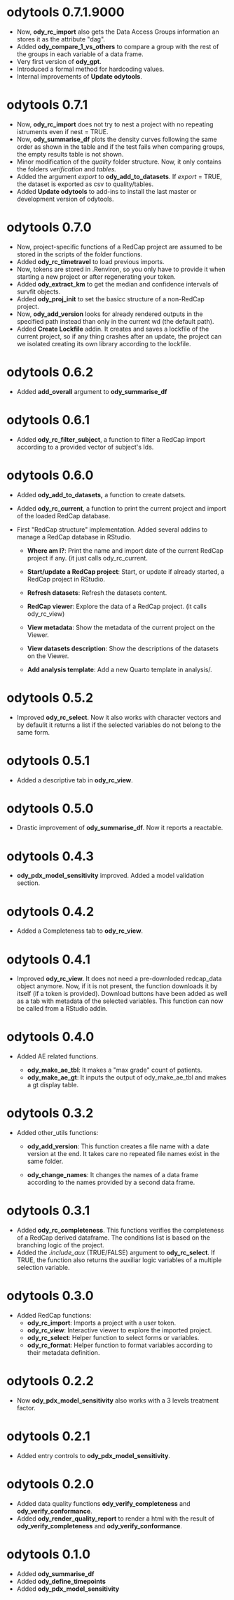 # odytools 0.7.1.9000

-   Now, **ody_rc_import** also gets the Data Access Groups information an stores it as the attribute "dag".
-   Added **ody_compare_1_vs_others** to compare a group with the rest of the groups in each variable of a data frame.
-   Very first version of **ody_gpt**.
-   Introduced a formal method for hardcoding values.
-   Internal improvements of **Update odytools**.

# odytools 0.7.1

-   Now, **ody_rc_import** does not try to nest a project with no repeating istruments even if nest = TRUE.
-   Now, **ody_summarise_df** plots the density curves following the same order as shown in the table and if the test fails when comparing groups, the empty results table is not shown.
-   Minor modification of the *quality* folder structure. Now, it only contains the folders *verification* and *tables.*
-   Added the argument *export* to **ody_add_to_datasets**. If *export* = TRUE, the dataset is exported as csv to quality/tables.
-   Added **Update odytools** to add-ins to install the last master or development version of odytools.

# odytools 0.7.0

-   Now, project-specific functions of a RedCap project are assumed to be stored in the scripts of the folder functions.
-   Added **ody_rc_timetravel** to load previous imports.
-   Now, tokens are stored in .Renviron, so you only have to provide it when starting a new project or after regenerating your token.
-   Added **ody_extract_km** to get the median and confidence intervals of survfit objects.
-   Added **ody_proj_init** to set the basicc structure of a non-RedCap project.
-   Now, **ody_add_version** looks for already rendered outputs in the specified path instead than only in the current wd (the default path).
-   Added **Create Lockfile** addin. It creates and saves a lockfile of the current project, so if any thing crashes after an update, the project can we isolated creating its own library according to the lockfile.

# odytools 0.6.2

-   Added **add_overall** argument to **ody_summarise_df**

# odytools 0.6.1

-   Added **ody_rc_filter_subject**, a function to filter a RedCap import according to a provided vector of subject's Ids.

# odytools 0.6.0

-   Added **ody_add_to_datasets,** a function to create datsets.

-   Added **ody_rc_current**, a function to print the current project and import of the loaded RedCap database.

-   First "RedCap structure" implementation. Added several addins to manage a RedCap database in RStudio.

    -   **Where am I?**: Print the name and import date of the current RedCap project if any. (it just calls ody_rc_current.

    -   **Start/update a RedCap project**: Start, or update if already started, a RedCap project in RStudio.

    -   **Refresh datasets**: Refresh the datasets content.

    -   **RedCap viewer**: Explore the data of a RedCap project. (it calls ody_rc_view)

    -   **View metadata**: Show the metadata of the current project on the Viewer.

    -   **View datasets description**: Show the descriptions of the datasets on the Viewer.

    -   **Add analysis template**: Add a new Quarto template in analysis/.

# odytools 0.5.2

-   Improved **ody_rc_select**. Now it also works with character vectors and by defaulit it returns a list if the selected variables do not belong to the same form.

# odytools 0.5.1

-   Added a descriptive tab in **ody_rc_view**.

# odytools 0.5.0

-   Drastic improvement of **ody_summarise_df**. Now it reports a reactable.

# odytools 0.4.3

-   **ody_pdx_model_sensitivity** improved. Added a model validation section.

# odytools 0.4.2

-   Added a Completeness tab to **ody_rc_view**.

# odytools 0.4.1

-   Improved **ody_rc_view.** It does not need a pre-downloded redcap_data object anymore. Now, if it is not present, the function downloads it by itself (if a token is provided). Download buttons have been added as well as a tab with metadata of the selected variables. This function can now be called from a RStudio addin.

# odytools 0.4.0

-   Added AE related functions.

    -   **ody_make_ae_tbl**: It makes a "max grade" count of patients.
    -   **ody_make_ae_gt**: It inputs the output of ody_make_ae_tbl and makes a gt display table.

# odytools 0.3.2

-   Added other_utils functions:

    -   **ody_add_version**: This function creates a file name with a date version at the end. It takes care no repeated file names exist in the same folder.

    -   **ody_change_names**: It changes the names of a data frame according to the names provided by a second data frame.

# odytools 0.3.1

-   Added **ody_rc_completeness**. This functions verifies the completeness of a RedCap derived dataframe. The conditions list is based on the branching logic of the project.
-   Added the *.include_aux* (TRUE/FALSE) argument to **ody_rc_select**. If TRUE, the function also returns the auxiliar logic variables of a multiple selection variable.

# odytools 0.3.0

-   Added RedCap functions:
    -   **ody_rc_import**: Imports a project with a user token.
    -   **ody_rc_view**: Interactive viewer to explore the imported project.
    -   **ody_rc_select**: Helper function to select forms or variables.
    -   **ody_rc_format**: Helper function to format variables according to their metadata definition.

# odytools 0.2.2

-   Now **ody_pdx_model_sensitivity** also works with a 3 levels treatment factor.

# odytools 0.2.1

-   Added entry controls to **ody_pdx_model_sensitivity**.

# odytools 0.2.0

-   Added data quality functions **ody_verify_completeness** and **ody_verify_conformance**.
-   Added **ody_render_quality_report** to render a html with the result of **ody_verify_completeness** and **ody_verify_conformance**.

# odytools 0.1.0

-   Added **ody_summarise_df**
-   Added **ody_define_timepoints**
-   Added **ody_pdx_model_sensitivity**
